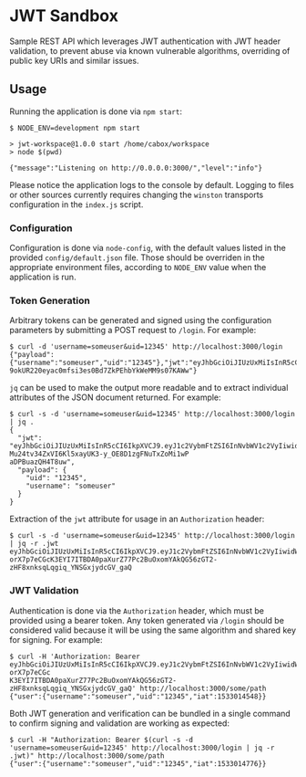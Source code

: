 # JWT Sandbox
Sample REST API which leverages JWT authentication with JWT header validation, to prevent abuse via known vulnerable algorithms,
overriding of public key URIs and similar issues.

## Usage
Running the application is done via `npm start`:
```
$ NODE_ENV=development npm start

> jwt-workspace@1.0.0 start /home/cabox/workspace
> node $(pwd)

{"message":"Listening on http://0.0.0.0:3000/","level":"info"}
```
Please notice the application logs to the console by default. Logging to files or other sources currently requires changing the `winston` transports configuration in the `index.js` script.

### Configuration
Configuration is done via `node-config`, with the default values listed in the provided `config/default.json` file. Those should be overriden in the appropriate environment files, according to `NODE_ENV` value when the application is run.

### Token Generation
Arbitrary tokens can be generated and signed using the configuration parameters by submitting a POST request to `/login`. For example:
```
$ curl -d 'username=someuser&uid=12345' http://localhost:3000/login
{"payload":{"username":"someuser","uid":"12345"},"jwt":"eyJhbGciOiJIUzUxMiIsInR5cCI6IkpXVCJ9.eyJ1c2VybmFtZSI6InNvbWV1c2VyIiwidWlkIjoiMTIzNDUiLCJpYXQiOjE1MzMwMTQyNDZ9.uwjaosr5iZvEQFvsU826pSqX6LqmFGuQG0L0OZBS7-9okUR220eyac0mfsi3es0Bd7ZkPEhbYkWeMM9s07KAWw"}
```

`jq` can be used to make the output more readable and to extract individual attributes of the JSON document returned. For example:
```
$ curl -s -d 'username=someuser&uid=12345' http://localhost:3000/login | jq .
{
  "jwt": "eyJhbGciOiJIUzUxMiIsInR5cCI6IkpXVCJ9.eyJ1c2VybmFtZSI6InNvbWV1c2VyIiwidWlkIjoiMTIzNDUiLCJpYXQiOjE1MzMwMTQ0NTZ9.Y8QlsgVXO8jVn7IsRZxXTaCwwBA-Mu24tv34ZxVI6Kl5xayUK3-y_OE8D1zgFNuTxZoMi1wP
aDPBuazQH4T8uw",
  "payload": {
    "uid": "12345",
    "username": "someuser"
  }
}
```
Extraction of the `jwt` attribute for usage in an `Authorization` header:
```
$ curl -s -d 'username=someuser&uid=12345' http://localhost:3000/login | jq -r .jwt
eyJhbGciOiJIUzUxMiIsInR5cCI6IkpXVCJ9.eyJ1c2VybmFtZSI6InNvbWV1c2VyIiwidWlkIjoiMTIzNDUiLCJpYXQiOjE1MzMwMTQ1NDh9.sC6O-orX7p7eCGcK3EYI7ITBDA0paXurZ77Pc2BuOxomYAkQG56zGT2-zHF8xnksqLqgiq_YNSGxjydcGV_gaQ
```

### JWT Validation
Authentication is done via the `Authorization` header, which must be provided using a bearer token. Any token generated via `/login` should be considered valid because it will be using the same algorithm and shared key for signing. For example:
```
$ curl -H 'Authorization: Bearer eyJhbGciOiJIUzUxMiIsInR5cCI6IkpXVCJ9.eyJ1c2VybmFtZSI6InNvbWV1c2VyIiwidWlkIjoiMTIzNDUiLCJpYXQiOjE1MzMwMTQ1NDh9.sC6O-orX7p7eCGc
K3EYI7ITBDA0paXurZ77Pc2BuOxomYAkQG56zGT2-zHF8xnksqLqgiq_YNSGxjydcGV_gaQ' http://localhost:3000/some/path
{"user":{"username":"someuser","uid":"12345","iat":1533014548}}
```
Both JWT generation and verification can be bundled in a single command to confirm signing and validation are working as expected:
```
$ curl -H "Authorization: Bearer $(curl -s -d 'username=someuser&uid=12345' http://localhost:3000/login | jq -r .jwt)" http://localhost:3000/some/path
{"user":{"username":"someuser","uid":"12345","iat":1533014776}}
```
